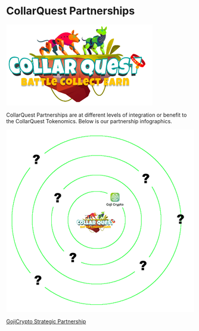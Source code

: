 # CollarQuest Partnerships

![CollarQuest a Metaverse Play2Earn Ecosystem](../../.gitbook/assets/CollarQuest-SM.png)

CollarQuest Partnerships are at different levels of integration or benefit to the CollarQuest Tokenomics.  Below is our partnership infographics.

![CollarQuest Partnership Levels](../../.gitbook/assets/partnerships.png)

[GojiCrypto Strategic Partnership](strategic-partnership.md)
